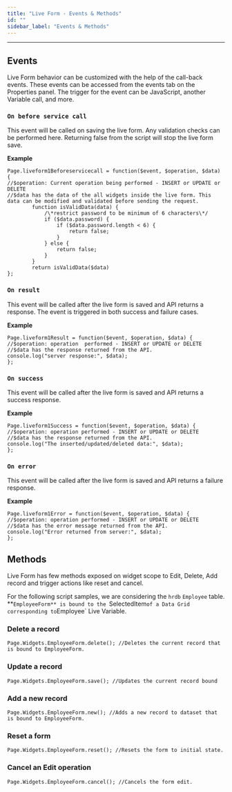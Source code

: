 ```yaml
---
title: "Live Form - Events & Methods"
id: ""
sidebar_label: "Events & Methods"
---
```

---

## Events

Live Form behavior can be customized with the help of the call-back events. These events can be accessed from the events tab on the Properties panel. The trigger for the event can be JavaScript, another Variable call, and more.

### `On before service call`

This event will be called on saving the live form. Any validation checks can be performed here. Returning false from the script will stop the live form save. 

**Example**

```
Page.liveform1Beforeservicecall = function($event, $operation, $data) {
//$operation: Current operation being performed - INSERT or UPDATE or DELETE
//$data has the data of the all widgets inside the live form. This data can be modified and validated before sending the request.
        function isValidData(data) {
            /\*restrict password to be minimum of 6 characters\*/
            if ($data.password) {
                if ($data.password.length < 6) {
                    return false;
                }
            } else {
                return false;
            }
        }
        return isValidData($data)
};
```

### `On result`
This event will be called after the live form is saved and API returns a response. The event is triggered in both success and failure cases.

**Example**

```
Page.liveform1Result = function($event, $operation, $data) {
//$operation: operation  performed - INSERT or UPDATE or DELETE
//$data has the response returned from the API.
console.log("server response:", $data);
};
```

### `On success`
This event will be called after the live form is saved and API returns a success response. 

**Example**

```
Page.liveform1Success = function($event, $operation, $data) {
//$operation: operation performed - INSERT or UPDATE or DELETE
//$data has the response returned from the API.
console.log("The inserted/updated/deleted data:", $data);
};
```

### `On error` 
This event will be called after the live form is saved and API returns a failure response. 

**Example**
```
Page.liveform1Error = function($event, $operation, $data) {
//$operation: operation performed - INSERT or UPDATE or DELETE
//$data has the error message returned from the API.
console.log("Error returned from server:", $data);
};
```

## Methods

Live Form has few methods exposed on widget scope to Edit, Delete, Add record and trigger actions like reset and cancel.

For the following script samples, we are considering the `hrdb` `Employee` table. **`EmployeeForm** is bound to the `SelectedItem` of a Data Grid corresponding to `Employee` Live Variable.

### Delete a record
```    
Page.Widgets.EmployeeForm.delete(); //Deletes the current record that is bound to EmployeeForm.
```    

### Update a record
```    
Page.Widgets.EmployeeForm.save(); //Updates the current record bound
```

### Add a new record
```    
Page.Widgets.EmployeeForm.new(); //Adds a new record to dataset that is bound to EmployeeForm.
```

### Reset a form
```    
Page.Widgets.EmployeeForm.reset(); //Resets the form to initial state.
```

### Cancel an Edit operation
```    
Page.Widgets.EmployeeForm.cancel(); //Cancels the form edit.
```    
     

